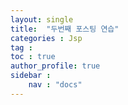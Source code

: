 ```yaml
---
layout: single
title:  "두번째 포스팅 연습"
categories : Jsp
tag : 
toc : true
author_profile: true
sidebar :
    nav : "docs"
---
```

